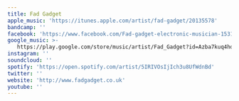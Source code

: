 ```yaml
---
title: Fad Gadget
apple_music: 'https://itunes.apple.com/artist/fad-gadget/20135578'
bandcamp: ''
facebook: 'https://www.facebook.com/Fad-gadget-electronic-musician-153115818049211'
google_music: >-
   https://play.google.com/store/music/artist/Fad_Gadget?id=Azba7kuq4hdwlr5gxcfvx7z7yia
instagram: ''
soundcloud: ''
spotify: 'https://open.spotify.com/artist/5IRIVOsIjIch3u8UfWdnBd'
twitter: ''
website: 'http://www.fadgadget.co.uk'
youtube: ''
---
```

